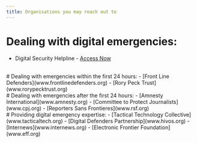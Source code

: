 ```yaml
---
title: Organisations you may reach out to
---
```

# Dealing with digital emergencies:
- Digital Security Helpline - [Access Now](www.accessnow.org)
<br>
# Dealing with emergencies within the first 24 hours:
- [Front Line Defenders](www.frontlinedefenders.org)
- [Rory Peck Trust](www.rorypecktrust.org)
<br>
# Dealing with emergencies after the first 24 hours:
- [Amnesty International](www.amnesty.org)
- [Committee to Protect Journalists](www.cpj.org)
- [Reporters Sans Frontieres](www.rsf.org)
<br>
# Providing digital emergency expertise:
- [Tactical Technology Collective](www.tacticaltech.org)
- [Digital Defenders Partnership](www.hivos.org)
- [Internews](www.internews.org)
- [Electronic Frontier Foundation](www.eff.org)
